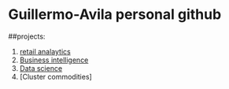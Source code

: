 # Guillermo-Avila personal github
##projects:

1. [retail analaytics](https:linkmehere.com)
2. [Business intelligence](https://github.com/gavila33/Guillermo-Avila/blob/main/Project_5_6%2C_Guillermo_Avila.ipynb)
3. [Data science](https://github.com/gavila33/Guillermo-Avila/blob/main/Guillermo_Avila_project_8.ipynb)
4. [Cluster commodities]
